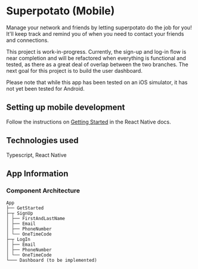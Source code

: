 # Superpotato (Mobile)

Manage your network and friends by letting superpotato do the job for you! It'll keep track and remind you of when you need to contact your friends and connections.

This project is work-in-progress. Currently, the sign-up and log-in flow is near completion and will be refactored when everything is functional and tested, as there as a great deal of overlap between the two branches. The next goal for this project is to build the user dashboard.

Please note that while this app has been tested on an iOS simulator, it has not yet been tested for Android.

## Setting up mobile development

Follow the instructions on [Getting Started](https://facebook.github.io/react-native/docs/getting-started) in the React Native docs.

## Technologies used

Typescript, React Native

## App Information

### Component Architecture

```
App
├── GetStarted
├─┬ SignUp
│ ├── FirstAndLastName
│ ├── Email
│ ├── PhoneNumber
│ └── OneTimeCode
├─┬ LogIn
│ ├── Email
│ ├── PhoneNumber
│ └── OneTimeCode
└─── Dashboard (to be implemented)
```
